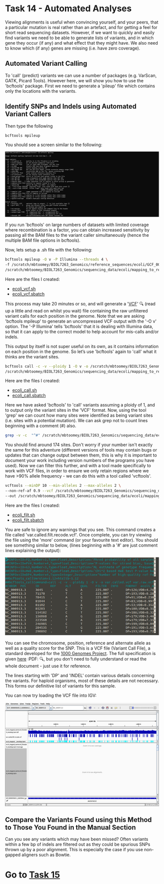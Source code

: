 # Task 14 - Automated Analyses
Viewing alignments is useful when convincing yourself, and your peers, that a particular mutation is real rather than an artefact, and for getting a feel for short read sequencing datasets. However, if we want to quickly and easily find variants we need to be able to generate lists of variants, and in which gene they occur (if any) and what effect that they might have. We also need to know which (if any) genes are missing (i.e. have zero coverage).

## Automated Variant Calling
To 'call' (predict) variants we can use a number of packages (e.g. VarScan, GATK, Picard Tools). However here, we will show you how to use the 'bcftools' package. First we need to generate a 'pileup' file which contains only the locations with the variants.

## Identify SNPs and Indels using Automated Variant Callers

Then type the following
```bash
bcftools mpileup
```

You should see a screen similar to the following:

![bcf tools](https://github.com/mbtoomey/genomics_adventure/blob/release/images/chapter_2_task_14_image_1.png)

If you run 'bcftools' on large numbers of datasets with limited coverage where recombination is a factor, you can obtain increased sensitivity by passing all the BAM files to the variant caller simultaneously (hence the multiple BAM file options in bcftools).

Now, lets setup a .sh file with the following:
```bash
bcftools mpileup -O v -P Illumina --threads 4 \
-f /scratch/mbtoomey/BIOL7263_Genomics/reference_sequences/ecoli/GCF_000005845.2_ASM584v2_genomic.fna \
/scratch/mbtoomey/BIOL7263_Genomics/sequencing_data/ecoli/mapping_to_reference/ecoli_mapped_namesort_fixmate_sort_markdup.bam > /scratch/mbtoomey/BIOL7263_Genomics/sequencing_data/ecoli/mapping_to_reference/var.raw.vcf
```

Here are the files I created: 
* [ecoli_vcf.sh](https://github.com/mbtoomey/genomics_adventure/blob/release/scripts/ecoli_vcf.sh)
* [ecoli_vcf.sbatch](https://github.com/mbtoomey/genomics_adventure/blob/release/scripts/ecoli_vcf.sbatch)

This process may take 20 minutes or so, and will generate a '[VCF](https://en.wikipedia.org/wiki/Variant_Call_Format)' :mag: (read up a little and read on whilst you wait) file containing the raw unfiltered variant calls for each position in the genome. Note that we are asking 'bcftools mpileup' to generate an uncompressed VCF output with the '-O v' option. The '-P Illumina' tells 'bcftools' that it is dealing with Illumina data, so that it can apply to the correct model to help account for mis-calls and/or indels. 

This output by itself is not super useful on its own, as it contains information on each position in the genome. So let’s use 'bcftools' again to 'call' what it thinks are the variant sites.

```bash
bcftools call -c -v --ploidy 1 -O v -o /scratch/mbtoomey/BIOL7263_Genomics/sequencing_data/ecoli/mapping_to_reference/var.called.vcf \
/scratch/mbtoomey/BIOL7263_Genomics/sequencing_data/ecoli/mapping_to_reference/var.raw.vcf
```
Here are the files I created:
* [ecoli_call.sh](https://github.com/mbtoomey/genomics_adventure/blob/release/scripts/ecoli_call.sh)
* [ecoli_call.sbatch](https://github.com/mbtoomey/genomics_adventure/blob/release/scripts/ecoli_call.sbatch)

Here we have asked 'bcftools' to 'call' variants assuming a ploidy of 1, and to output only the variant sites in the 'VCF' format. Now, using the tool 'grep' we can count how many sites were identified as being variant sites (i.e. sites with a potential mutation). We can ask grep not to count lines beginning with a comment (#) also. 

```bash
grep -v -c  "^#" /scratch/mbtoomey/BIOL7263_Genomics/sequencing_data/ecoli/mapping_to_reference/var.called.vcf
```

You should find around 174 sites. Don't worry if your number isn't exactly the same for this adventure (different versions of tools may contain bugs or updates that can change output between them, this is why it is important to document your work including version numbers of the programs you have used). Now we can filter this further, and with a tool made specifically to work with VCF files, in order to ensure we only retain regions where we have >90% allele frequency - we can do this with a tool called 'vcftools'. 

```bash
vcftools --minDP 10 --min-alleles 2 --max-alleles 2 \
--non-ref-af 0.9 --vcf /scratch/mbtoomey/BIOL7263_Genomics/sequencing_data/ecoli/mapping_to_reference/var.called.vcf --recode --recode-INFO-all \
--out /scratch/mbtoomey/BIOL7263_Genomics/sequencing_data/ecoli/mapping_to_reference/var.called.filt 
```
Here are the files I created:
* [ecoli_filt.sh](https://github.com/mbtoomey/genomics_adventure/blob/release/scripts/ecoli_filt.sh)
* [ecoli_filt.sbatch](https://github.com/mbtoomey/genomics_adventure/blob/release/scripts/ecoli_filt.sbatch)

You are safe to ignore any warnings that you see. This command creates a file called 'var.called.filt.recode.vcf'. Once complete, you can try viewing the file using the 'more' command (or your favourite text editor). You should see something similar to below, (lines beginning with a '#' are just comment lines explaining the output):

![vcf output](https://github.com/guyleonard/genomics_adventure/blob/f6986943cc8b37de06003550777a771068e7fbee/chapter_2/images/chapter_2_task_14_image_2.png)

You can see the chromosome, position, reference and alternate allele as well as a quality score for the SNP. This is a VCF file (Variant Call File), a standard developed for the [1000 Genomes Project](https://en.wikipedia.org/wiki/1000_Genomes_Project). The full specification is given [here](http://samtools.github.io/hts-specs/VCFv4.2.pdf) :PDF: :mag:, but you don't need to fully understand or read the whole document - just use it for reference.

The lines starting with 'DP' and 'INDEL' contain various details concerning the variants. For haploid organisms, most of these details are not necessary. This forms our definitive list of variants for this sample.

You can now try loading the VCF file into IGV:

![igv with vcf](https://github.com/guyleonard/genomics_adventure/blob/f6986943cc8b37de06003550777a771068e7fbee/chapter_2/images/chapter_2_task_14_image_3.png)

## Compare the Variants Found using this Method to Those You Found in the Manual Section
Can you see any variants which may have been missed? Often variants within a few bp of indels are filtered out as they could be spurious SNPs thrown up by a poor alignment. This is especially the case if you use non-gapped aligners such as Bowtie.

# Go to [Task 15](https://github.com/guyleonard/genomics_adventure/blob/release/chapter_2/task_15.md)
